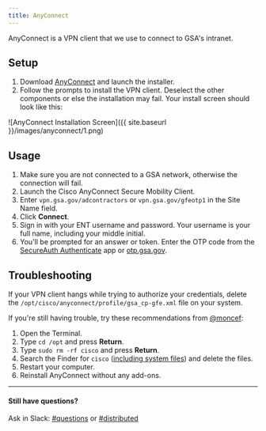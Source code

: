 ```yaml
---
title: AnyConnect
---
```


AnyConnect is a VPN client that we use to connect to GSA's intranet.

## Setup

1. Download [AnyConnect](https://docs.google.com/a/gsa.gov/file/d/0B3ITffwb_3dKMUV6dU9zXzRnR2s/edit?usp=sharing) and launch the installer.
2. Follow the prompts to install the VPN client. Deselect the other components or else the installation may fail. Your install screen should look like this:

![AnyConnect Installation Screen]({{ site.baseurl }}/images/anyconnect/1.png)

## Usage

1. Make sure you are not connected to a GSA network, otherwise the connection will fail.
2. Launch the Cisco AnyConnect Secure Mobility Client.
3. Enter `vpn.gsa.gov/adcontractors` or `vpn.gsa.gov/gfeotp1` in the Site Name field.
4. Click **Connect**.
5. Sign in with your ENT username and password. Your username is your full name, including your middle initial.
6. You'll be prompted for an answer or token. Enter the OTP code from the [SecureAuth Authenticate](https://itunes.apple.com/us/app/secureauth-otp/id615536686?mt=8) app or [otp.gsa.gov](https://otp.gsa.gov).

## Troubleshooting

If your VPN client hangs while trying to authorize your credentials, delete the `/opt/cisco/anyconnect/profile/gsa_cp-gfe.xml` file on your system.

If you're still having trouble, try these recommendations from [@moncef](https://18f.slack.com/team/moncef):

1. Open the Terminal.
2. Type `cd /opt` and press **Return**.
3. Type `sudo rm -rf cisco` and press **Return**.
4. Search the Finder for `cisco` ([including system files](https://support.apple.com/en-us/HT202121)) and delete the files.
5. Restart your computer.
6. Reinstall AnyConnect without any add-ons.

---

#### Still have questions?

Ask in Slack: [#questions](https://18f.slack.com/messages/questions/) or [#distributed](https://18f.slack.com/messages/distributed/)
